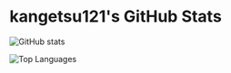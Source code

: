 # kangetsu121's GitHub Stats

![GitHub stats](https://github-readme-stats.vercel.app/api?username=kangetsu121&theme=slateorange&show_icons=true)

![Top Languages](https://github-readme-stats.vercel.app/api/top-langs/?username=kangetsu121&theme=slateorange&show_icons=true)


<!--
**kangetsu121/kangetsu121** is a ✨ _special_ ✨ repository because its `README.md` (this file) appears on your GitHub profile.

Here are some ideas to get you started:

- 🔭 I’m currently working on ...
- 🌱 I’m currently learning ...
- 👯 I’m looking to collaborate on ...
- 🤔 I’m looking for help with ...
- 💬 Ask me about ...
- 📫 How to reach me: ...
- 😄 Pronouns: ...
- ⚡ Fun fact: ...
-->

